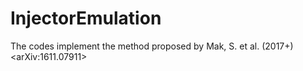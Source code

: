 # InjectorEmulation
The codes implement the method proposed by Mak, S. et al. (2017+) &lt;arXiv:1611.07911>
